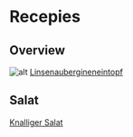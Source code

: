 # Recepies

## Overview

![alt](https://www.google.com/url?sa=i&url=https%3A%2F%2Fwww.pinterest.com%2Fpin%2F384565255681040156%2F&psig=AOvVaw322PnW4-ubkJpCAz1fYLZE&ust=1636897227102000&source=images&cd=vfe&ved=0CAsQjRxqFwoTCLCu18S7lfQCFQAAAAAdAAAAABAD)
[Linsenaubergineneintopf](recepies/linseneintopf.md)

## Salat

[Knalliger Salat](recepies/knalligersalat.md)
